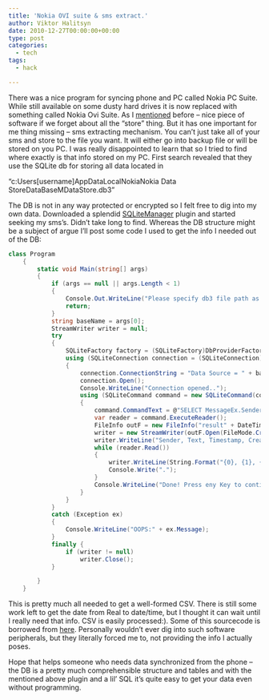 ```yaml
---
title: 'Nokia OVI suite & sms extract.'
author: Viktor Halitsyn
date: 2010-12-27T00:00:00+00:00
type: post
categories:
  - tech
tags:
  - hack

---
```

There was a nice program for syncing phone and PC called Nokia PC Suite. While still available on some dusty hard drives it is now replaced with something called Nokia Ovi Suite. As I [mentioned][1] before &#8211; nice piece of software if we forget about all the &#8220;store&#8221; thing. But it has one important for me thing missing &#8211; sms extracting mechanism. You can&#8217;t just take all of your sms and store to the file you want. It will either go into backup file or will be stored on you PC. I was really disappointed to learn that so I tried to find where exactly is that info stored on my PC. First search revealed that they use the SQLite db for storing all data located in 
  
&#8220;c:Users[username]AppDataLocalNokiaNokia Data StoreDataBaseMDataStore.db3&#8221; 
  
The DB is not in any way protected or encrypted so I felt free to dig into my own data. Downloaded a splendid [SQLiteManager][2] plugin and started seeking my sms&#8217;s. Didn&#8217;t take long to find. Whereas the DB structure might be a subject of argue I&#8217;ll post some code I used to get the info I needed out of the DB:

```cs
class Program
    {
        static void Main(string[] args)
        {
            if (args == null || args.Length < 1)
            {
                Console.Out.WriteLine("Please specify db3 file path as an argument");
                return;
            }
            string baseName = args[0];
            StreamWriter writer = null;
            try
            {
                SQLiteFactory factory = (SQLiteFactory)DbProviderFactories.GetFactory("System.Data.SQLite");
                using (SQLiteConnection connection = (SQLiteConnection)factory.CreateConnection())
                {
                    connection.ConnectionString = "Data Source = " + baseName;
                    connection.Open();
                    Console.WriteLine("Connection opened..");
                    using (SQLiteCommand command = new SQLiteCommand(connection))
                    {
                        command.CommandText = @"SELECT MessageEx.Sender, MessageEx.Text, MessageEx.SentReceivedTimestamp, Item.CreationDate FROM MessageEx INNER JOIN Item ON MessageEx.GUID = Item.GUID ORDER BY MessageEx.SentReceivedTimestamp;";
                        var reader = command.ExecuteReader();
                        FileInfo outF = new FileInfo("result" + DateTime.Now.Date.ToString("dd_mm_yyyy") + ".txt");
                        writer = new StreamWriter(outF.Open(FileMode.Create));
                        writer.WriteLine("Sender, Text, Timestamp, Created");
                        while (reader.Read())
                        {
                            writer.WriteLine(String.Format("{0}, {1}, {2}, {3}", reader.GetString(0), reader.GetString(1), reader.GetDouble(2), reader.GetDouble(3)));
                            Console.Write(".");
                        }
                        Console.WriteLine("Done! Press eny Key to continue.");
                    }
                }
            }
            catch (Exception ex)
            {
                Console.WriteLine("OOPS:" + ex.Message);
            }
            finally {
                if (writer != null)
                    writer.Close();
            }

        }
    }
```

This is pretty much all needed to get a well-formed CSV. There is still some work left to get the date from Real to date/time, but I thought it can wait until I really need that info. CSV is easily processed:). Some of this sourcecode is borrowed from [here][3]. Personally wouldn&#8217;t ever dig into such software peripherals, but they literally forced me to, not providing the info I actually poses.
  
Hope that helps someone who needs data synchronized from the phone &#8211; the DB is a pretty much comprehensible structure and tables and with the mentioned above plugin and a lil&#8217; SQL it&#8217;s quite easy to get your data even without programming.

 [1]: http://revengebloggings.blogspot.com/2010/02/nokia-ovi-suite.html
 [2]: https://addons.mozilla.org/en-US/firefox/addon/5817/
 [3]: http://habrahabr.ru/blogs/net/56694/